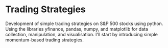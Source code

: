 # Trading Strategies
 Development of simple trading strategies on S&P 500 stocks using python. Using the libraries yfinance, pandas, numpy, and matplotlib for data collection, manipulation, and visualisation. I'll start by introducing simple momentum-based trading strategies.
